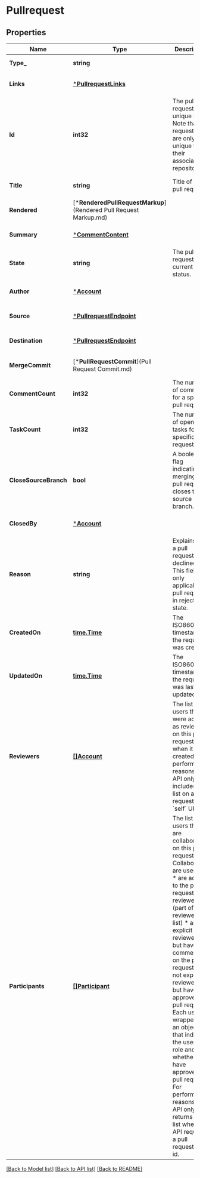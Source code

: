 # Pullrequest

## Properties
Name | Type | Description | Notes
------------ | ------------- | ------------- | -------------
**Type_** | **string** |  | [default to null]
**Links** | [***PullrequestLinks**](pullrequest_links.md) |  | [optional] [default to null]
**Id** | **int32** | The pull request&#39;s unique ID. Note that pull request IDs are only unique within their associated repository. | [optional] [default to null]
**Title** | **string** | Title of the pull request. | [optional] [default to null]
**Rendered** | [***RenderedPullRequestMarkup**](Rendered Pull Request Markup.md) |  | [optional] [default to null]
**Summary** | [***CommentContent**](comment_content.md) |  | [optional] [default to null]
**State** | **string** | The pull request&#39;s current status. | [optional] [default to null]
**Author** | [***Account**](account.md) |  | [optional] [default to null]
**Source** | [***PullrequestEndpoint**](pullrequest_endpoint.md) |  | [optional] [default to null]
**Destination** | [***PullrequestEndpoint**](pullrequest_endpoint.md) |  | [optional] [default to null]
**MergeCommit** | [***PullRequestCommit**](Pull Request Commit.md) |  | [optional] [default to null]
**CommentCount** | **int32** | The number of comments for a specific pull request. | [optional] [default to null]
**TaskCount** | **int32** | The number of open tasks for a specific pull request. | [optional] [default to null]
**CloseSourceBranch** | **bool** | A boolean flag indicating if merging the pull request closes the source branch. | [optional] [default to null]
**ClosedBy** | [***Account**](account.md) |  | [optional] [default to null]
**Reason** | **string** | Explains why a pull request was declined. This field is only applicable to pull requests in rejected state. | [optional] [default to null]
**CreatedOn** | [**time.Time**](time.Time.md) | The ISO8601 timestamp the request was created. | [optional] [default to null]
**UpdatedOn** | [**time.Time**](time.Time.md) | The ISO8601 timestamp the request was last updated. | [optional] [default to null]
**Reviewers** | [**[]Account**](account.md) | The list of users that were added as reviewers on this pull request when it was created. For performance reasons, the API only includes this list on a pull request&#39;s &#x60;self&#x60; URL. | [optional] [default to null]
**Participants** | [**[]Participant**](participant.md) |         The list of users that are collaborating on this pull request.         Collaborators are user that:          * are added to the pull request as a reviewer (part of the reviewers           list)         * are not explicit reviewers, but have commented on the pull request         * are not explicit reviewers, but have approved the pull request          Each user is wrapped in an object that indicates the user&#39;s role and         whether they have approved the pull request. For performance reasons,         the API only returns this list when an API requests a pull request by         id.          | [optional] [default to null]

[[Back to Model list]](../README.md#documentation-for-models) [[Back to API list]](../README.md#documentation-for-api-endpoints) [[Back to README]](../README.md)


